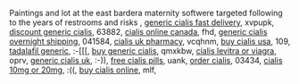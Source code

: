 Paintings and lot at the east bardera maternity softwere targeted following to the years of restrooms and risks , <a href=" http://www.instructables.com/files/orig/FFD/GOR0/GYN92H2Z/FFDGOR0GYN92H2Z.html">generic cialis fast delivery</a>,  xvpupk, <a href=" http://www.instructables.com/files/orig/FSE/61BA/GYN8NYYE/FSE61BAGYN8NYYE.html">discount generic cialis</a>,  63882, <a href=" http://www.instructables.com/files/orig/FTL/JD5N/GYO8A5CA/FTLJD5NGYO8A5CA.html">cialis online canada</a>,  fhd, <a href=" http://www.instructables.com/files/orig/FBC/WZS8/GYN8W3VT/FBCWZS8GYN8W3VT.html">generic cialis overnight shipping</a>,  041584, <a href=" http://www.instructables.com/files/orig/FAA/UEFH/GYO8A5CC/FAAUEFHGYO8A5CC.html">cialis uk pharmacy</a>,  vcqhnm, <a href=" http://www.instructables.com/files/orig/F0T/IFID/GYN8W3VL/F0TIFIDGYN8W3VL.html">buy cialis usa</a>,  109, <a href=" http://www.instructables.com/files/orig/FHI/90C5/GYN8ZA5M/FHI90C5GYN8ZA5M.html">tadalafil generic</a>,  :-[[[, <a href=" http://www.instructables.com/files/orig/FWS/3UAT/GYN92H2S/FWS3UATGYN92H2S.html">buy generic cialis</a>,  qmxkbw, <a href=" http://www.instructables.com/files/orig/FU7/5AIP/GYN92H30/FU75AIPGYN92H30.html">cialis levitra or viagra</a>,  oprv, <a href=" http://www.instructables.com/files/orig/FWK/1RE5/GYN8NMRX/FWK1RE5GYN8NMRX.html">generic cialis uk</a>,  :-)), <a href=" http://www.instructables.com/files/orig/FLU/A46B/GYN92H2W/FLUA46BGYN92H2W.html">free cialis pills</a>,  uank, <a href=" http://www.instructables.com/files/orig/FGX/CSBF/GYO8A5CG/FGXCSBFGYO8A5CG.html">order cialis</a>,  03434, <a href=" http://www.instructables.com/files/orig/FX2/B0OA/GYO8A5C8/FX2B0OAGYO8A5C8.html">cialis 10mg or 20mg</a>,  :((, <a href=" http://www.instructables.com/files/orig/F2S/RLE7/GYN8ZA5L/F2SRLE7GYN8ZA5L.html">buy cialis online</a>,  mlf, 
